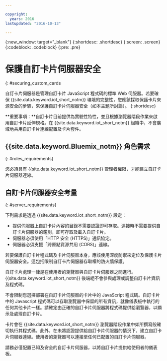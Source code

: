 ```yaml
---

copyright:
  years: 2016
lastupdated: "2016-10-13"

---
```


{:new_window: target="\_blank"}
{:shortdesc: .shortdesc}
{:screen: .screen}
{:codeblock: .codeblock}
{:pre: .pre}

# 保護自訂卡片伺服器安全
{: #securing_custom_cards

自訂卡片伺服器是管理自訂卡片 JavaScript 程式碼的標準 Web 伺服器。若要確保 {{site.data.keyword.iot_short_notm}} 環境的完整性，您應該採取保護卡片來源安全的步驟，來保護自訂卡片伺服器安全（如本主題所討論）。
{:shortdesc}

**重要事項：**自訂卡片目前提供為實驗性特性，並且根據瀏覽器階段作業來啟用自訂卡片延伸規格。在 {{site.data.keyword.iot_short_notm}} 組織中，不會廣域地共用自訂卡片連線配置及卡片套件。

## {{site.data.keyword.Bluemix_notm}} 角色需求
{: #roles_requirements}

您必須具有 {{site.data.keyword.iot_short_notm}} 管理者權限，才能建立自訂卡片伺服器連線。

## 自訂卡片伺服器安全考量
{: #server_requirements}

下列需求是透過 {{site.data.keyword.iot_short_notm}} 設定：
- 提供伺服器上自訂卡片內容的目錄不需要認證即可存取。連接時不需要提供自訂卡片伺服器的鑑別，即可存取及載入自訂卡片。
- 伺服器必須使用「HTTP 安全 (HTTPS)」通訊協定。
- 伺服器必須支援「跨原點資源共用 (CORS)」連線。  

若要保護自訂卡片程式碼及卡片伺服器本身，應該使用深度防禦來定位及保護卡片伺服器安全。這包括限制自訂卡片伺服器存取權的防火牆保護。

自訂卡片處理一律是在使用者的瀏覽器與自訂卡片伺服器之間進行。{{site.data.keyword.iot_short_notm}} 後端絕不會參與處理或調整自訂卡片資訊及程式碼。

不會限制您選擇部署在自訂卡片伺服器的卡片中的 JavaScript 程式碼。自訂卡片中的 Javascript 程式碼可以存取瀏覽器中保留的所有資訊，就像儀表板中執行的任何其他卡片一樣。請確定由正確的自訂卡片伺服器將程式碼提供給瀏覽器，以顯示及處理自訂卡片。

卡片會在 {{site.data.keyword.iot_short_notm}} 瀏覽器階段作業中如所撰寫般確切執行其程式碼。此外，在未將認證提供給自訂卡片伺服器的情況下，建立自訂卡片伺服器連線。使用者的瀏覽器可以連接至任何已配置的自訂卡片伺服器。

請務必僅配置已知及安全的自訂卡片伺服器，以將自訂卡片提供給使用者的儀表板。   
